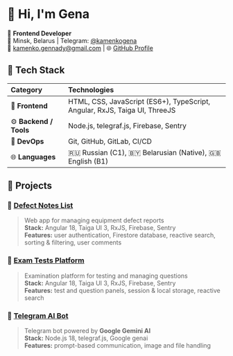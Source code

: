 # 👋 Hi, I'm Gena

🎯 **Frontend Developer**  
📍 Minsk, Belarus | Telegram: [@kamenkogena](https://t.me/kamenkogena)  
📧 kamenko.gennady@gmail.com | 🌐 [GitHub Profile](https://github.com/kamenko-gena)



## 🧰 Tech Stack

| **Category** | **Technologies** |
|:--------------|:----------------|
| 🎨 **Frontend** | HTML, CSS, JavaScript (ES6+), TypeScript, Angular, RxJS, Taiga UI, ThreeJS |
| ⚙️ **Backend / Tools** | Node.js, telegraf.js, Firebase, Sentry |
| 🚀 **DevOps** | Git, GitHub, GitLab, CI/CD |
| 🌐 **Languages** | 🇷🇺 Russian (C1), 🇧🇾 Belarusian (Native), 🇬🇧 English (B1) |



## 🚀 Projects

### 🔧 [Defect Notes List](https://kamenko-gena.github.io/defect-notes-list)
> Web app for managing equipment defect reports  
**Stack:** Angular 18, Taiga UI 3, RxJS, Firebase, Sentry  
**Features:** user authentication, Firestore database, reactive search, sorting & filtering, user comments

### 🧠 [Exam Tests Platform](https://kamenko-gena.github.io/mhs-exam-tests)
> Examination platform for testing and managing questions  
**Stack:** Angular 18, Taiga UI 3, RxJS, Firebase, Sentry  
**Features:** test and question panels, session & local storage, reactive search

### 🤖 [Telegram AI Bot](https://t.me/KamenkoAIBot)
> Telegram bot powered by **Google Gemini AI**  
**Stack:** Node.js 18, telegraf.js, Google genai  
**Features:** prompt-based communication, image and file handling
